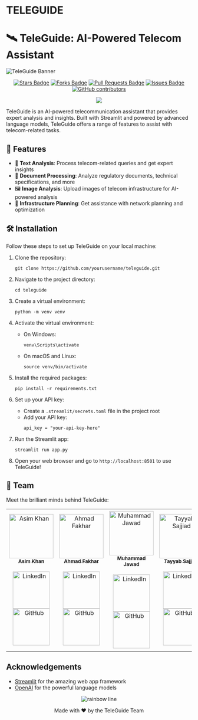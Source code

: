 # TELEGUIDE
# 🛰️ TeleGuide: AI-Powered Telecom Assistant
 
![TeleGuide Banner](https://github.com/muhammadibrahim313/TeleGuide/blob/main/z.jpg?raw=true)

<p align="center">
  <a href="https://github.com/yourusername/teleguide/stargazers"><img src="https://img.shields.io/github/stars/yourusername/teleguide" alt="Stars Badge"/></a>
  <a href="https://github.com/yourusername/teleguide/network/members"><img src="https://img.shields.io/github/forks/yourusername/teleguide" alt="Forks Badge"/></a>
  <a href="https://github.com/yourusername/teleguide/pulls"><img src="https://img.shields.io/github/issues-pr/yourusername/teleguide" alt="Pull Requests Badge"/></a>
  <a href="https://github.com/yourusername/teleguide/issues"><img src="https://img.shields.io/github/issues/yourusername/teleguide" alt="Issues Badge"/></a>
  <a href="https://github.com/yourusername/teleguide/graphs/contributors"><img alt="GitHub contributors" src="https://img.shields.io/github/contributors/yourusername/teleguide?color=2b9348"></a>
</p>

<p align="center">
  <img src="https://readme-typing-svg.herokuapp.com/?lines=Welcome+to+TeleGuide!;Your+AI+Telecom+Assistant;Powered+by+Streamlit+and+LLMs&font=Fira%20Code&center=true&width=380&height=50">
</p>

TeleGuide is an AI-powered telecommunication assistant that provides expert analysis and insights. Built with Streamlit and powered by advanced language models, TeleGuide offers a range of features to assist with telecom-related tasks.

## 🚀 Features

- 📝 **Text Analysis**: Process telecom-related queries and get expert insights
- 📄 **Document Processing**: Analyze regulatory documents, technical specifications, and more
- 🖼️ **Image Analysis**: Upload images of telecom infrastructure for AI-powered analysis
- 📡 **Infrastructure Planning**: Get assistance with network planning and optimization

## 🛠️ Installation

Follow these steps to set up TeleGuide on your local machine:

1. Clone the repository:
   ```
   git clone https://github.com/yourusername/teleguide.git
   ```

2. Navigate to the project directory:
   ```
   cd teleguide
   ```

3. Create a virtual environment:
   ```
   python -m venv venv
   ```

4. Activate the virtual environment:
   - On Windows:
     ```
     venv\Scripts\activate
     ```
   - On macOS and Linux:
     ```
     source venv/bin/activate
     ```

5. Install the required packages:
   ```
   pip install -r requirements.txt
   ```

6. Set up your API key:
   - Create a `.streamlit/secrets.toml` file in the project root
   - Add your API key:
     ```
     api_key = "your-api-key-here"
     ```

7. Run the Streamlit app:
   ```
   streamlit run app.py
   ```

8. Open your web browser and go to `http://localhost:8501` to use TeleGuide!

## 👥 Team

Meet the brilliant minds behind TeleGuide:


<table>
  <tr>
    <td align="center">
      <a href="https://www.linkedin.com/in/asim-khan-baloch/"><img src="https://github.com/Asimbaloch.png" width="120px;" alt="Asim Khan"/><br /><sub><b>Asim Khan</b><br></sub></a><br />
      <a href="https://www.linkedin.com/in/asim-khan-baloch/"><img src="https://img.shields.io/badge/LinkedIn-0077B5?style=for-the-badge&logo=linkedin&logoColor=white" alt="LinkedIn" width="100px"/></a>
      <a href="https://github.com/Asimbaloch"><img src="https://img.shields.io/badge/GitHub-100000?style=for-the-badge&logo=github&logoColor=white" alt="GitHub" width="100px"/></a>
    </td>
    <td align="center">
      <a href="https://www.linkedin.com/in/ahmad-fakhar-357742258/"><img src="https://github.com/Ahmad-Fakhar.png" width="120px;" alt="Ahmad Fakhar"/><br /><sub><b>Ahmad Fakhar</b><br></sub></a><br />
      <a href="https://www.linkedin.com/in/ahmad-fakhar-357742258/"><img src="https://img.shields.io/badge/LinkedIn-0077B5?style=for-the-badge&logo=linkedin&logoColor=white" alt="LinkedIn" width="100px"/></a>
      <a href="https://github.com/Ahmad-Fakhar"><img src="https://img.shields.io/badge/GitHub-100000?style=for-the-badge&logo=github&logoColor=white" alt="GitHub" width="100px"/></a>
    </td>
    <td align="center">
      <a href="https://www.linkedin.com/in/muhammad-jawad-86507b201"><img src="https://github.com/mj-awad17.png" width="120px;" alt="Muhammad Jawad"/><br /><sub><b>Muhammad Jawad</b><br></sub></a><br />
      <a href="https://www.linkedin.com/in/muhammad-jawad-86507b201"><img src="https://img.shields.io/badge/LinkedIn-0077B5?style=for-the-badge&logo=linkedin&logoColor=white" alt="LinkedIn" width="100px"/></a>
      <a href="https://github.com/mj-awad17"><img src="https://img.shields.io/badge/GitHub-100000?style=for-the-badge&logo=github&logoColor=white" alt="GitHub" width="100px"/></a>
    </td>
    <td align="center">
      <a href="http://www.linkedin.com/in/tayyab-sajjad-156ab2267"><img src="https://avatars.githubusercontent.com/u/124726671?v=4" width="120px;" alt="Tayyab Sajjiad"/><br /><sub><b>Tayyab Sajjiad</b><br></sub></a><br />
      <a href="http://www.linkedin.com/in/tayyab-sajjad-156ab2267"><img src="https://img.shields.io/badge/LinkedIn-0077B5?style=for-the-badge&logo=linkedin&logoColor=white" alt="LinkedIn" width="100px"/></a>
      <a href="https://github.com/devtayyabsajjad"><img src="https://img.shields.io/badge/GitHub-100000?style=for-the-badge&logo=github&logoColor=white" alt="GitHub" width="100px"/></a>
    </td>
    <td align="center">
      <a href="https://www.linkedin.com/in/muhammad-ibrahim-qasmi-9876a1297/"><img src="https://github.com/muhammadibrahim313.png" width="120px;" alt="Muhammad Ibrahim"/><sub><br><b>Muhammad Ibrahim</b><br></sub></a><br />
      <a href="https://www.linkedin.com/in/muhammad-ibrahim-qasmi-9876a1297/"><img src="https://img.shields.io/badge/LinkedIn-0077B5?style=for-the-badge&logo=linkedin&logoColor=white" alt="LinkedIn" width="100px"/></a>
      <a href="https://github.com/muhammadibrahim313"><img src="https://img.shields.io/badge/GitHub-100000?style=for-the-badge&logo=github&logoColor=white" alt="GitHub" width="100px"/></a>
    </td>
   <td align="center"> 
  <a href="https://www.linkedin.com/in/"><img src="https://github.com/janedoe.png" width="120px;" alt="Usama"/><sub><br><b>Muhammad Usama</b><br></sub></a><br />
  <a href="https://www.linkedin.com/in/"><img src="https://img.shields.io/badge/LinkedIn-0077B5?style=for-the-badge&logo=linkedin&logoColor=white" alt="LinkedIn" width="100px"/></a>
  <a href="https://github.com/"><img src="https://img.shields.io/badge/GitHub-100000?style=for-the-badge&logo=github&logoColor=white" alt="GitHub" width="100px"/></a>
</td>
</table>

<!--
## 🤝 Contributing

We welcome contributions to TeleGuide! Please check out our [Contributing Guide](CONTRIBUTING.md) for guidelines on how to proceed.

## 📄 License

This project is licensed under the MIT License - see the [LICENSE](LICENSE) file for details.
-->
## Acknowledgements

- [Streamlit](https://streamlit.io/) for the amazing web app framework
- [OpenAI](https://openai.com/) for the powerful language models

<p align="center">
  <img src="https://raw.githubusercontent.com/andreasbm/readme/master/assets/lines/rainbow.png" alt="rainbow line" />
</p>

<p align="center">
  Made with ❤️ by the TeleGuide Team
</p>
